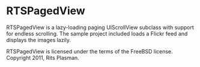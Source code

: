 # RTSPagedView

RTSPagedView is a lazy-loading paging UIScrollView subclass with support for endless scrolling. The sample project included loads a Flickr feed and displays the images lazily.

RTSPagedView is licensed under the terms of the FreeBSD license. Copyright 2011, Rits Plasman.